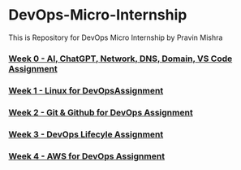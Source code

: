 # DevOps-Micro-Internship
This is Repository for DevOps Micro Internship by Pravin Mishra 

### [Week 0 - AI, ChatGPT, Network, DNS, Domain, VS Code Assignment](https://github.com/pravinmishraaws/DevOps-Micro-Internship/tree/8eb1a5d5da7ab9a3040c774903765428e95976bc/Week%200%20-%20Assignment)

### [Week 1 - Linux for DevOpsAssignment](https://docs.google.com/spreadsheets/d/1HnlenHEjytvLJMy84bBF-5B1RABaY_BjbfwCj-qnvHM/edit?gid=0#gid=0)

### [Week 2 - Git & Github for DevOps Assignment](https://docs.google.com/spreadsheets/d/1HnlenHEjytvLJMy84bBF-5B1RABaY_BjbfwCj-qnvHM/edit?gid=1951781267#gid=1951781267)

### [Week 3 - DevOps Lifecyle Assignment](https://github.com/pravinmishraaws/DevOps-Micro-Internship/tree/82856c58c1dbde0aadb18cdc03f166f329e319dd/Week%203%20-%20DevOps%20Lifecyle%20Assignment)

### [Week 4 - AWS for DevOps Assignment](https://docs.google.com/spreadsheets/d/1HnlenHEjytvLJMy84bBF-5B1RABaY_BjbfwCj-qnvHM/edit?gid=182177954#gid=182177954) 

